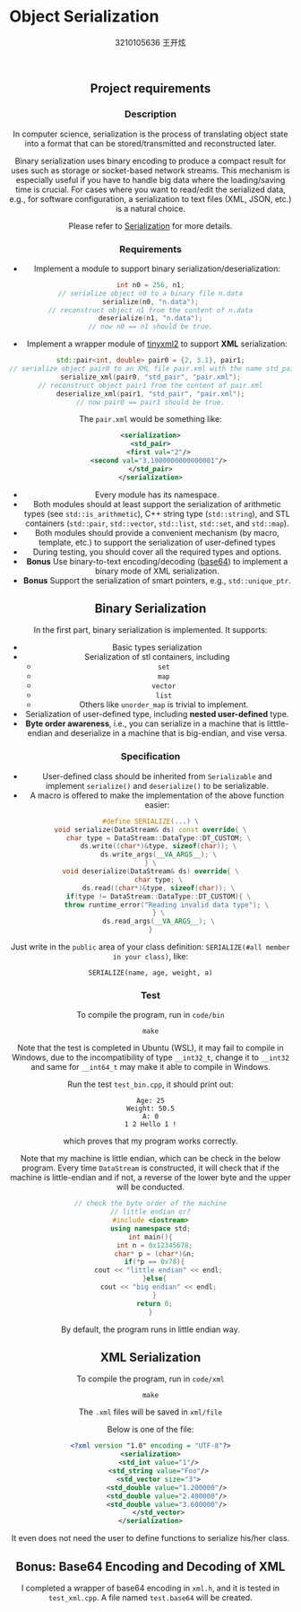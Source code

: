# Object Serialization

<center> 3210105636 王开炫

​    

## Project requirements

### Description

In computer science, serialization is the process of translating object state into a format that can be stored/transmitted and reconstructed later.

Binary serialization uses binary encoding to produce a compact result for uses such as storage or socket-based network streams. This mechanism is especially useful if you have to handle big data where the loading/saving time is crucial.
For cases where you want to read/edit the serialized data, e.g., for software configuration, a serialization to text files (XML, JSON, etc.) is a natural choice.

Please refer to [Serialization](https://en.wikipedia.org/wiki/Serialization) for more details.

### Requirements

- Implement a module to support binary serialization/deserialization:

```cpp
int n0 = 256, n1;
// serialize object n0 to a binary file n.data
serialize(n0, "n.data");
// reconstruct object n1 from the content of n.data
deserialize(n1, "n.data");
// now n0 == n1 should be true.
```

- Implement a wrapper module of [tinyxml2](https://github.com/leethomason/tinyxml2) to support **XML** serialization:

```cpp
std::pair<int, double> pair0 = {2, 3.1}, pair1;
// serialize object pair0 to an XML file pair.xml with the name std_pair
serialize_xml(pair0, "std_pair", "pair.xml");
// reconstruct object pair1 from the content of pair.xml
deserialize_xml(pair1, "std_pair", "pair.xml");
// now pair0 == pair1 should be true.
```

The `pair.xml` would be something like:

```xml
<serialization>
<std_pair>
    <first val="2"/>
    <second val="3.1000000000000001"/>
</std_pair>
</serialization>
```

- Every module has its namespace.
- Both modules should at least support the serialization of arithmetic types (see `std::is_arithmetic`), C++ string type (`std::string`), and STL containers (`std::pair`, `std::vector`, `std::list`, `std::set`, and `std::map`).
- Both modules should provide a convenient mechanism (by macro, template, etc.) to support the serialization of user-defined types
- During testing, you should cover all the required types and options.
- **Bonus** Use binary-to-text encoding/decoding ([base64](https://en.wikipedia.org/wiki/Base64)) to implement a binary mode of XML serialization.
- **Bonus** Support the serialization of smart pointers, e.g., `std::unique_ptr`.

## Binary Serialization

In the first part, binary serialization is implemented. It supports:

* Basic types serialization
* Serialization of stl containers, including
  * `set`
  * `map`
  * `vector`
  * `list`
  * Others like `unorder_map` is trivial to implement.
* Serialization of user-defined type, including **nested user-defined** type.
* **Byte order awareness**, i.e., you can serialize in a machine that is litttle-endian and deserialize in a machine that is big-endian, and vise versa.

### Specification

* User-defined class should be inherited from `Serializable` and implement `serialize()` and `deserialize()` to be serializable.
* A macro is offered to make the implementation of the above function easier:

```cpp
#define SERIALIZE(...) \
void serialize(DataStream& ds) const override{ \
    char type = DataStream::DataType::DT_CUSTOM; \
    ds.write((char*)&type, sizeof(char)); \
    ds.write_args(__VA_ARGS__); \
} \
void deserialize(DataStream& ds) override{ \
    char type; \
    ds.read((char*)&type, sizeof(char)); \
    if(type != DataStream::DataType::DT_CUSTOM){ \
        throw runtime_error("Reading invalid data type"); \
    } \
    ds.read_args(__VA_ARGS__); \
}
```

Just write in the `public` area of your class definition: `SERIALIZE(#all member in your class)`, like:

```
SERIALIZE(name, age, weight, a)
```

### Test

To compile the program, run in `code/bin`

```make
make
```

Note that the test is completed in Ubuntu (WSL), it may fail to compile in Windows, due to the incompatibility of type `__int32_t`, change it to `__int32` and same for `__int64_t` may make it able to compile in Windows.

Run the test `test_bin.cpp`, it should print out:

```Name: John
Age: 25
Weight: 50.5
A: 0
1 2 Hello 1 !
```

which proves that my program works correctly.



Note that my machine is little endian, which can be check in the below program.
Every time `DataStream` is constructed, it will check that if the machine is little-endian and if not, a reverse of the lower byte and the upper will be conducted.

```cpp
// check the byte order of the machine
// little endian or?
#include <iostream>
using namespace std;
int main(){
  int n = 0x12345678;
  char* p = (char*)&n;
  if(*p == 0x78){
    cout << "little endian" << endl;
  }else{
    cout << "big endian" << endl;
  }
  return 0;
}
```

By default, the program runs in little endian way.

## XML Serialization

To compile the program, run in `code/xml`

```make
make
```

The `.xml` files will be saved in `xml/file`

Below is one of the file:

```xml
<?xml version "1.0" encoding = "UTF-8"?>
<serialization>
    <std_int value="1"/>
    <std_string value="Foo"/>
    <std_vector size="3">
        <std_double value="1.200000"/>
        <std_double value="2.400000"/>
        <std_double value="3.600000"/>
    </std_vector>
</serialization>
```

It even does not need the user to define functions to serialize his/her class.

## Bonus: Base64 Encoding and Decoding of XML

I completed a wrapper of base64 encoding in `xml.h`, and it is tested in `test_xml.cpp`. A file named `test.base64` will be created.
